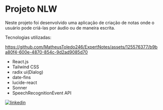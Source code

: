 
# Projeto NLW

Neste projeto foi desenvolvido uma aplicação de criação de notas onde o usuário pode criá-las por áudio ou de maneira escrita.

Tecnologias utilizadas:



https://github.com/MatheusToledo246/ExpertNotes/assets/125576377/b9ba80f4-600e-4870-854c-9d2ad9085d70



- React.js
- Tailwind CSS
- radix ui(Dialog)
- date-fins
- lucide-react
- Sonner
- SpeechRecognitionEvent API


[![linkedin](https://img.shields.io/badge/linkedin-0A66C2?style=for-the-badge&logo=linkedin&logoColor=white)](https://www.linkedin.com/in/matheus-toledo-803588186/)

